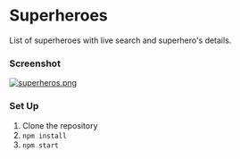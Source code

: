 ﻿# Superheroes

List of superheroes with live search and superhero's details.

### Screenshot

[![superheros.png](https://i.postimg.cc/RFScpwM2/superheros.png)](https://postimg.cc/bG5DsDSR)

### Set Up

1. Clone the repository
2. `npm install`
3. `npm start`
